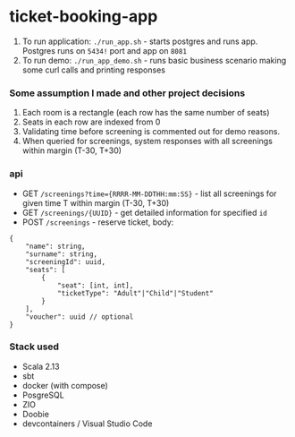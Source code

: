 # ticket-booking-app

1. To run application: `./run_app.sh` - starts postgres and runs app. Postgres runs on `5434!` port and app on `8081`
1. To run demo: `./run_app_demo.sh` - runs basic business scenario making some curl calls and printing responses


### Some assumption I made and other project decisions
1. Each room is a rectangle (each row has the same number of seats)
1. Seats in each row are indexed from 0
1. Validating time before screening is commented out for demo reasons.
1. When queried for screenings, system responses with all screenings within margin (T-30, T+30)

### api
- GET `/screenings?time={RRRR-MM-DDTHH:mm:SS}` - list all screenings for given time T within margin (T-30, T+30)
- GET `/screenings/{UUID}` - get detailed information for specified `id`
- POST `/screenings` - reserve ticket, body:
```
{
	"name": string,
	"surname": string,
	"screeningId": uuid,
	"seats": [
		{
			"seat": [int, int],
			"ticketType": "Adult"|"Child"|"Student"
		}
	],
	"voucher": uuid // optional
}
```

### Stack used
- Scala 2.13
- sbt
- docker (with compose)
- PosgreSQL
- ZIO
- Doobie
- devcontainers / Visual Studio Code
